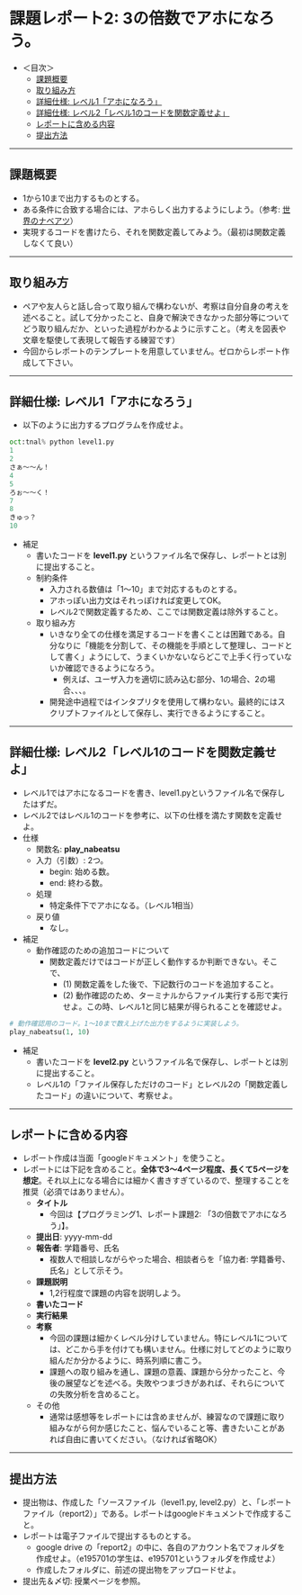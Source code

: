 # 課題レポート2: 3の倍数でアホになろう。

- ＜目次＞
  - <a href="#abst">課題概要</a>
  - <a href="#howto">取り組み方</a>
  - <a href="#level1">詳細仕様: レベル1「アホになろう」</a>
  - <a href="#level2">詳細仕様: レベル2「レベル1のコードを関数定義せよ」</a>
  - <a href="#report">レポートに含める内容</a>
  - <a href="#upload">提出方法</a>

<hr>

## <a name="abst">課題概要</a>
- 1から10まで出力するものとする。
- ある条件に合致する場合には、アホらしく出力するようにしよう。（参考: [世界のナベアツ](https://ja.wikipedia.org/wiki/桂三度#世界のナベアツ)）
- 実現するコードを書けたら、それを関数定義してみよう。（最初は関数定義しなくて良い）

<hr>

## <a name="howto">取り組み方</a>
- ペアや友人らと話し合って取り組んで構わないが、考察は自分自身の考えを述べること。試して分かったこと、自身で解決できなかった部分等についてどう取り組んだか、といった過程がわかるように示すこと。（考えを図表や文章を駆使して表現して報告する練習です）
- 今回からレポートのテンプレートを用意していません。ゼロからレポート作成して下さい。

<hr>

## <a name="level1">詳細仕様: レベル1「アホになろう」</a>
- 以下のように出力するプログラムを作成せよ。

```python
oct:tnal% python level1.py
1
2
さぁ〜〜ん！
4
5
ろぉ〜〜く！
7
8
きゅっ？
10
```

- 補足
  - 書いたコードを **level1.py** というファイル名で保存し、レポートとは別に提出すること。
  - 制約条件
    - 入力される数値は「1〜10」まで対応するものとする。
    - アホっぽい出力文はそれっぽければ変更してOK。
    - レベル2で関数定義するため、ここでは関数定義は除外すること。
  - 取り組み方
    - いきなり全ての仕様を満足するコードを書くことは困難である。自分なりに「機能を分割して、その機能を手順として整理し、コードとして書く」ようにして、うまくいかないならどこで上手く行っていないか確認できるようになろう。
      - 例えば、ユーザ入力を適切に読み込む部分、1の場合、2の場合、、、。
    - 開発途中過程ではインタプリタを使用して構わない。最終的にはスクリプトファイルとして保存し、実行できるようにすること。

<hr>

## <a name="level2">詳細仕様: レベル2「レベル1のコードを関数定義せよ」</a>
- レベル1ではアホになるコードを書き、level1.pyというファイル名で保存したはずだ。
- レベル2ではレベル1のコードを参考に、以下の仕様を満たす関数を定義せよ。
- 仕様
  - 関数名: **play_nabeatsu**
  - 入力（引数）: 2つ。
    - begin: 始める数。
    - end: 終わる数。
  - 処理
    - 特定条件下でアホになる。（レベル1相当）
  - 戻り値
    - なし。
- 補足
  - 動作確認のための追加コードについて
    - 関数定義だけではコードが正しく動作するか判断できない。そこで、
      - (1) 関数定義をした後で、下記数行のコードを追加すること。
      - (2) 動作確認のため、ターミナルからファイル実行する形で実行せよ。この時、レベル1と同じ結果が得られることを確認せよ。

```python
# 動作確認用のコード。1〜10まで数え上げた出力をするように実装しよう。
play_nabeatsu(1, 10)
```

- 補足
  - 書いたコードを **level2.py** というファイル名で保存し、レポートとは別に提出すること。
  - レベル1の「ファイル保存しただけのコード」とレベル2の「関数定義したコード」の違いについて、考察せよ。

<hr>

## <a name="report">レポートに含める内容</a>
- レポート作成は当面「googleドキュメント」を使うこと。
- レポートには下記を含めること。**全体で3〜4ページ程度、長くて5ページを想定**。それ以上になる場合には細かく書きすぎているので、整理することを推奨（必須ではありません）。
  - **タイトル**
    - 今回は【プログラミング1、レポート課題2: 「3の倍数でアホになろう」】。
  - **提出日**: yyyy-mm-dd
  - **報告者**: 学籍番号、氏名
    - 複数人で相談しながらやった場合、相談者らを「協力者: 学籍番号、氏名」として示そう。
  - **課題説明**
    - 1,2行程度で課題の内容を説明しよう。
  - **書いたコード**
  - **実行結果**
  - **考察**
    - 今回の課題は細かくレベル分けしていません。特にレベル1については、どこから手を付けても構いません。仕様に対してどのように取り組んだか分かるように、時系列順に書こう。
    - 課題への取り組みを通し、課題の意義、課題から分かったこと、今後の展望などを述べる。失敗やつまづきがあれば、それらについての失敗分析を含めること。
  - その他
    - 通常は感想等をレポートには含めませんが、練習なので課題に取り組みながら何か感じたこと、悩んでいること等、書きたいことがあれば自由に書いてください。（なければ省略OK）

<hr>

## <a name="upload">提出方法</a>
- 提出物は、作成した「ソースファイル（level1.py, level2.py）と、「レポートファイル（report2）」である。レポートはgoogleドキュメントで作成すること。
- レポートは電子ファイルで提出するものとする。
  - google drive の「report2」の中に、各自のアカウント名でフォルダを作成せよ。（e195701の学生は、e195701というフォルダを作成せよ）
  - 作成したフォルダに、前述の提出物をアップロードせよ。
- 提出先＆〆切: 授業ページを参照。
